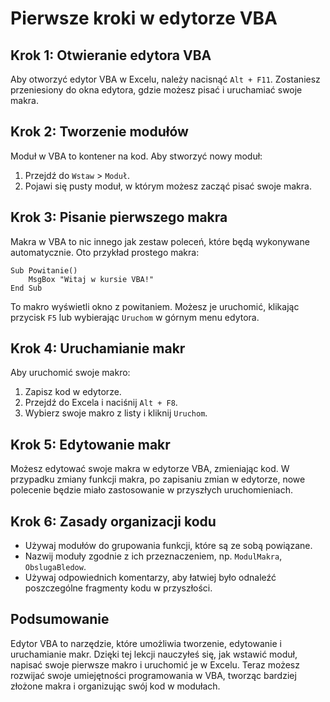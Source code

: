 # Pierwsze kroki w edytorze VBA

## Krok 1: Otwieranie edytora VBA

Aby otworzyć edytor VBA w Excelu, należy nacisnąć `Alt + F11`. Zostaniesz przeniesiony do okna edytora, gdzie możesz pisać i uruchamiać swoje makra.

## Krok 2: Tworzenie modułów

Moduł w VBA to kontener na kod. Aby stworzyć nowy moduł:

1. Przejdź do `Wstaw` > `Moduł`.
2. Pojawi się pusty moduł, w którym możesz zacząć pisać swoje makra.

## Krok 3: Pisanie pierwszego makra

Makra w VBA to nic innego jak zestaw poleceń, które będą wykonywane automatycznie. Oto przykład prostego makra:

```vba
Sub Powitanie()
    MsgBox "Witaj w kursie VBA!"
End Sub
```

To makro wyświetli okno z powitaniem. Możesz je uruchomić, klikając przycisk `F5` lub wybierając `Uruchom` w górnym menu edytora.

## Krok 4: Uruchamianie makr

Aby uruchomić swoje makro:

1. Zapisz kod w edytorze.
2. Przejdź do Excela i naciśnij `Alt + F8`.
3. Wybierz swoje makro z listy i kliknij `Uruchom`.

## Krok 5: Edytowanie makr

Możesz edytować swoje makra w edytorze VBA, zmieniając kod. W przypadku zmiany funkcji makra, po zapisaniu zmian w edytorze, nowe polecenie będzie miało zastosowanie w przyszłych uruchomieniach.

## Krok 6: Zasady organizacji kodu

- Używaj modułów do grupowania funkcji, które są ze sobą powiązane.
- Nazwij moduły zgodnie z ich przeznaczeniem, np. `ModulMakra`, `ObslugaBledow`.
- Używaj odpowiednich komentarzy, aby łatwiej było odnaleźć poszczególne fragmenty kodu w przyszłości.

## Podsumowanie

Edytor VBA to narzędzie, które umożliwia tworzenie, edytowanie i uruchamianie makr. Dzięki tej lekcji nauczyłeś się, jak wstawić moduł, napisać swoje pierwsze makro i uruchomić je w Excelu. Teraz możesz rozwijać swoje umiejętności programowania w VBA, tworząc bardziej złożone makra i organizując swój kod w modułach.
